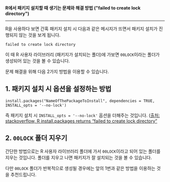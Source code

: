 __R에서 패키지 설치할 때 생기는 문제와 해결 방법 ("failed to create lock directory")__

------

R을 사용하다 보면 간혹 패키지 설치 시 다음과 같은 메시지가 뜨면서 패키지 설치가 진행되지 않는 것을 보게 됩니다.

`failed to create lock directory`

이 때 R 사용자 라이브러리 (패키지가 설치되는 폴더)에 가보면 `00LOCK`이라는 폴더가 생성되어 있는 것을 볼 수 있습니다.

문제 해결을 위해 다음 2가지 방법을 이용할 수 있습니다.

## 1. 패키지 설치 시 옵션을 설정하는 방법

`install.packages("NameOfThePackageToInstall", dependencies = TRUE, INSTALL_opts = '--no-lock')`

즉 패키지 설치 시 `INSTALL_opts = '--no-lock'` 옵션을 더해주는 것입니다.
([출처: stackoverflow, R install.packages returns “failed to create lock directory”](https://stackoverflow.com/questions/14382209/r-install-packages-returns-failed-to-create-lock-directory)

## 2. `00LOCK` 폴더 지우기

간단한 방법으로는 R 사용자 라이브러리 폴더에 가서 `00LOCK`이라고 되어 있는 폴더를 지우는 것입니다.
폴더를 지우고 나면 패키지가 잘 설치되는 것을 볼 수 있습니다. 

다만 `00LOCK` 폴더가 반복적으로 생성될 경우에는 앞의 1번과 같은 방법을 이용하는 것을 추천드립니다.

